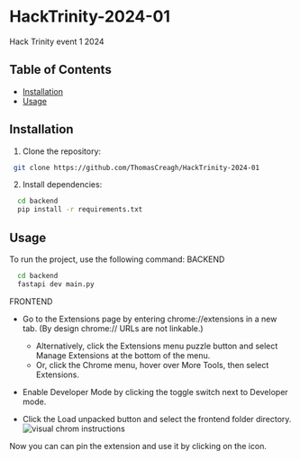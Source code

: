 # HackTrinity-2024-01
Hack Trinity event 1 2024

## Table of Contents
- [Installation](#installation)
- [Usage](#usage)

## Installation
1. Clone the repository:
```bash
 git clone https://github.com/ThomasCreagh/HackTrinity-2024-01
```

2. Install dependencies:
```bash
  cd backend
  pip install -r requirements.txt
 ```

## Usage
To run the project, use the following command:
BACKEND
```bash
  cd backend
  fastapi dev main.py
```
FRONTEND
- Go to the Extensions page by entering chrome://extensions in a new tab. (By design chrome:// URLs are not linkable.)

    - Alternatively, click the Extensions menu puzzle button and select Manage Extensions at the bottom of the menu.
    - Or, click the Chrome menu, hover over More Tools, then select Extensions.

- Enable Developer Mode by clicking the toggle switch next to Developer mode.
- Click the Load unpacked button and select the frontend folder directory.
![visual chrom instructions](https://developer.chrome.com/static/docs/extensions/get-started/tutorial/hello-world/image/extensions-page-e0d64d89a6acf_1440.png)

Now you can can pin the extension and use it by clicking on the icon.
